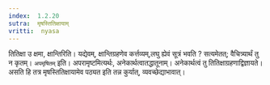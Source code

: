```yaml
---
index:  1.2.20
sutra:  मृषस्तितिक्षायाम्
vritti:  nyasa
---
```


तितिक्षा उ क्षमा, क्षान्तिरिति। यद्येवम्, क्षान्तिग्रहणेव कर्त्तव्यम्,लघु ह्येवं सूत्रं भवति ? सत्यमेतत्; वैचित्र्यार्थं तु न कृतम्।
`अपमृषितम्` इति। अपरामृष्टमित्यर्थः, अनेकार्थत्वातद्धातूनाम्। अनेकार्थत्वं तु तितिक्षाग्रहणाद्विज्ञायते। असति हि तत्र मृषस्तितिक्षायामेव पठ्यत इति तन्न कुर्यात्, व्यवच्छेद्याभावात्।

